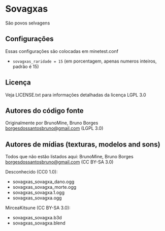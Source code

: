 Sovagxas
===============

São povos selvagens

## Configurações

Essas configurações são colocadas em minetest.conf
- `sovagxas_raridade = 15` (em porcentagem, apenas numeros inteiros, padrão é 15)

## Licença
Veja LICENSE.txt para informações detalhadas da licença LGPL 3.0

Autores do código fonte
-----------------------
Originalmente por BrunoMine, Bruno Borges <borgesdossantosbruno@gmail.com> (LGPL 3.0)

Autores de mídias (texturas, modelos and sons)
----------------------------------------------
Todos que não estão listados aqui:
BrunoMine, Bruno Borges <borgesdossantosbruno@gmail.com> (CC BY-SA 3.0)

Desconhecido (CC0 1.0):
- sovagxas_sovagxa_dano.ogg
- sovagxas_sovagxa_morte.ogg
- sovagxas_sovagxa.1.ogg
- sovagxas_sovagxa.ogg

MirceaKitsune (CC BY-SA 3.0):
- sovagxas_sovagxa.b3d
- sovagxas_sovagxa.blend

